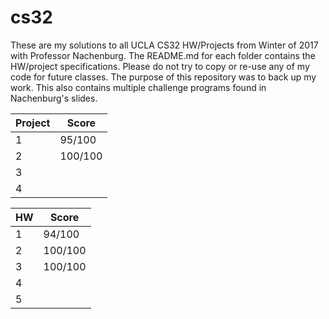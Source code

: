 # cs32
These are my solutions to all UCLA CS32 HW/Projects from Winter of 2017 with Professor Nachenburg. The README.md for each folder contains the HW/project specifications. Please do not try to copy or re-use any of my code for future classes. The purpose of this repository was to back up my work. This also contains multiple challenge programs found in Nachenburg's slides.

| Project | Score |
| ------- | ----- |
| 1 | 95/100 |
| 2 | 100/100 |
| 3 |   |
| 4 |   |

| HW | Score |
| ---- | ---- |
| 1 | 94/100 |
| 2 | 100/100 |
| 3 | 100/100  |
| 4 |   |
| 5 |   |

